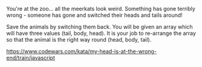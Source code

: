 <!-- PROBLEM DOMAIN -->

You're at the zoo... all the meerkats look weird. Something has gone terribly wrong - someone has gone and switched their heads and tails around!

Save the animals by switching them back. You will be given an array which will have three values (tail, body, head). It is your job to re-arrange the array so that the animal is the right way round (head, body, tail).

<!-- LINK TO CHALLENGE -->

https://www.codewars.com/kata/my-head-is-at-the-wrong-end/train/javascript
